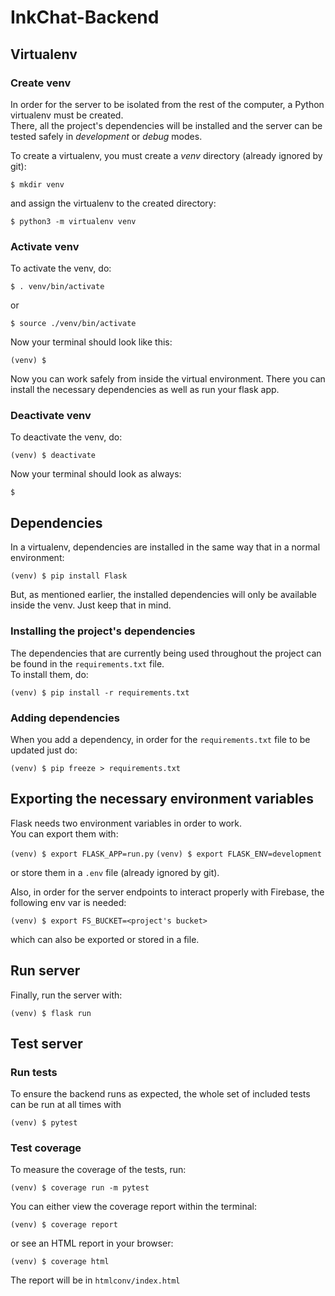 # InkChat-Backend

## Virtualenv

### Create venv

In order for the server to be isolated from the rest of the computer, a Python virtualenv must be created.  
There, all the project's dependencies will be installed and the server can be tested safely in _development_ or _debug_ modes.

To create a virtualenv, you must create a _venv_ directory (already ignored by git):

`$ mkdir venv`

and assign the virtualenv to the created directory:

`$ python3 -m virtualenv venv`


### Activate venv

To activate the venv, do:

`$ . venv/bin/activate`

or

`$ source ./venv/bin/activate`

Now your terminal should look like this:

`(venv) $`

Now you can work safely from inside the virtual environment.
There you can install the necessary dependencies as well as run your flask app.


### Deactivate venv

To deactivate the venv, do:

`(venv) $ deactivate`

Now your terminal should look as always:

`$`


## Dependencies

In a virtualenv, dependencies are installed in the same way that in a normal environment:

`(venv) $ pip install Flask`

But, as mentioned earlier, the installed dependencies will only be available inside the venv. Just keep that in mind.


### Installing the project's dependencies

The dependencies that are currently being used throughout the project can be found in the `requirements.txt` file.  
To install them, do:

`(venv) $ pip install -r requirements.txt`


### Adding dependencies

When you add a dependency, in order for the `requirements.txt` file to be updated just do:

`(venv) $ pip freeze > requirements.txt`


## Exporting the necessary environment variables

Flask needs two environment variables in order to work.  
You can export them with:

`(venv) $ export FLASK_APP=run.py`
`(venv) $ export FLASK_ENV=development`

or store them in a `.env` file (already ignored by git).

Also, in order for the server endpoints to interact properly with Firebase, the following env var is needed:

`(venv) $ export FS_BUCKET=<project's bucket>`

which can also be exported or stored in a file.


## Run server

Finally, run the server with:

`(venv) $ flask run`


## Test server

### Run tests

To ensure the backend runs as expected, the whole set of included tests can be run at all times with

`(venv) $ pytest`


### Test coverage

To measure the coverage of the tests, run:

`(venv) $ coverage run -m pytest`

You can either view the coverage report within the terminal:

`(venv) $ coverage report`

or see an HTML report in your browser:

`(venv) $ coverage html`

The report will be in `htmlconv/index.html`

